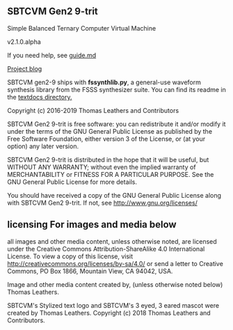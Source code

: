 ## SBTCVM Gen2 9-trit      
Simple Balanced Ternary Computer Virtual Machine     
     
v2.1.0.alpha    
     
If you need help, see [guide.md](/guide.md)

[Project blog](https://sbtcvm.blogspot.com/)


SBTCVM gen2-9 ships with **fssynthlib.py**, a general-use waveform synthesis library from
the FSSS synthesizer suite. You can find its readme in the [textdocs directory.](/textdocs/fssynthlib_README.md)
     
Copyright (c) 2016-2019 Thomas Leathers and Contributors 


  SBTCVM Gen2 9-trit is free software: you can redistribute it and/or modify
  it under the terms of the GNU General Public License as published by
  the Free Software Foundation, either version 3 of the License, or
  (at your option) any later version.
  
  SBTCVM Gen2 9-trit is distributed in the hope that it will be useful,
  but WITHOUT ANY WARRANTY; without even the implied warranty of
  MERCHANTABILITY or FITNESS FOR A PARTICULAR PURPOSE. See the
  GNU General Public License for more details.
 
  You should have received a copy of the GNU General Public License
  along with SBTCVM Gen2 9-trit. If not, see <http://www.gnu.org/licenses/>

## licensing For images and media below

all images and other media content, unless otherwise noted,
are licensed under the Creative Commons Attribution-ShareAlike 4.0
International License. To view a copy of this license, visit
http://creativecommons.org/licenses/by-sa/4.0/ or send a letter to
Creative Commons, PO Box 1866, Mountain View, CA 94042, USA.

Image and other media content created by, (unless otherwise noted below) Thomas Leathers.

SBTCVM's Stylized text logo and SBTCVM's 3 eyed, 3 eared mascot were created by Thomas Leathers.
Copyright (c) 2018 Thomas Leathers and Contributors.
